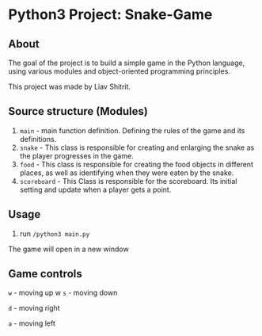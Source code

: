 # Python3 Project: Snake-Game
## About
The goal of the project is to build a simple game in the Python language,
using various modules and object-oriented programming principles.

This project was made by Liav Shitrit.

## Source structure (Modules)
1. `main` - main function definition. Defining the rules of the game and its definitions.
2. `snake` - This class is responsible for creating and enlarging the snake as the player progresses in the game.
3. `food` - This class is responsible for creating the food objects in different places, as well as identifying when they were eaten by the snake.
4. `scoreboard` - This Class is responsible for the scoreboard. Its initial setting and update when a player gets a point.

## Usage
1. run `/python3 main.py`

The game will open in a new window

## Game controls
`w`  - moving up
w
`s` - moving down

`d`  - moving right

`a` - moving left

